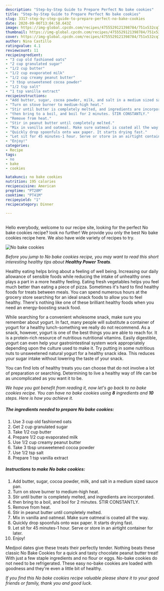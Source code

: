 ```yaml
---
description: "Step-by-Step Guide to Prepare Perfect No bake cookies"
title: "Step-by-Step Guide to Prepare Perfect No bake cookies"
slug: 3317-step-by-step-guide-to-prepare-perfect-no-bake-cookies
date: 2020-09-06T13:04:58.643Z
image: https://img-global.cpcdn.com/recipes/4755529121398784/751x532cq70/no-bake-cookies-recipe-main-photo.jpg
thumbnail: https://img-global.cpcdn.com/recipes/4755529121398784/751x532cq70/no-bake-cookies-recipe-main-photo.jpg
cover: https://img-global.cpcdn.com/recipes/4755529121398784/751x532cq70/no-bake-cookies-recipe-main-photo.jpg
author: Nina Castillo
ratingvalue: 4.1
reviewcount: 11
recipeingredient:
- "3 cup old fashioned oats"
- "2 cup granulated sugar"
- "1/2 cup butter"
- "1/2 cup evaporated milk"
- "1/2 cup creamy peanut butter"
- "3 tbsp unsweetened cocoa powder"
- "1/2 tsp salt"
- "1 tsp vanilla extract"
recipeinstructions:
- "Add butter, sugar, cocoa powder, milk, and salt in a medium sized sauce pan."
- "Turn on stove burner to medium-high heat."
- "Stir until butter is completely melted, and ingredients are incorporated."
- "then bring to a boil, and boil for 2 minutes. STIR CONSTANTLY."
- "Remove from heat."
- "Stir in peanut butter until completely melted."
- "Mix in vanilla and oatmeal. Make sure oatmeal is coated all the way."
- "Quickly drop spoonfuls onto wax paper. It starts drying fast."
- "Let sit for 45 minutes-1 hour. Serve or store in an airtight container for later."
- "Enjoy!"
categories:
- Recipe
tags:
- no
- bake
- cookies

katakunci: no bake cookies 
nutrition: 195 calories
recipecuisine: American
preptime: "PT28M"
cooktime: "PT41M"
recipeyield: "1"
recipecategory: Dinner

---
```

<br>
Hello everybody, welcome to our recipe site, looking for the perfect No bake cookies recipe? look no further! We provide you only the best No bake cookies recipe here. We also have wide variety of recipes to try.
<br>


![No bake cookies](https://img-global.cpcdn.com/recipes/4755529121398784/751x532cq70/no-bake-cookies-recipe-main-photo.jpg)

<i>Before you jump to No bake cookies recipe, you may want to read this short interesting healthy tips about 
<strong>Healthy Power Treats</strong>.</i>
</br>

Healthy eating helps bring about a feeling of well being. Increasing our daily allowance of sensible foods while reducing the intake of unhealthy ones plays a part in a more healthy feeling. Eating fresh vegetables helps you feel much better than eating a piece of pizza. Sometimes it's hard to find healthy foods for treats between meals. You can spend numerous hours at the grocery store searching for an ideal snack foods to allow you to feel healthy. There's nothing like one of these brilliant healthy foods when you need an energy-boosting snack food.

While searching for a convenient wholesome snack, make sure you remember about yogurt. In fact, many people will substitute a container of yogurt for a healthy lunch-something we really do not recommend. As a snack, however, yogurt is one of the best things you are able to reach for. It is a protein-rich resource of nutritious nutritional vitamins. Easily digestible, yogurt can even help your gastrointestinal system work appropriately depending upon the culture used to make it. Try putting in some nutritious nuts to unsweetened natural yogurt for a healthy snack idea. This reduces your sugar intake without lowering the taste of your snack.

You can find lots of healthy treats you can choose that do not involve a lot of preparation or searching. Determining to live a healthy way of life can be as uncomplicated as you want it to be.


<i>We hope you got benefit from reading it, now let's go back to no bake cookies recipe. You can have no bake cookies using <strong>8</strong> ingredients and <strong>10</strong> steps. Here is how you achieve it.
</i>

##### The ingredients needed to prepare No bake cookies:

1. Use 3 cup old fashioned oats
1. Get 2 cup granulated sugar
1. Take 1/2 cup butter
1. Prepare 1/2 cup evaporated milk
1. Use 1/2 cup creamy peanut butter
1. Take 3 tbsp unsweetened cocoa powder
1. Use 1/2 tsp salt
1. Prepare 1 tsp vanilla extract


##### Instructions to make No bake cookies:

1. Add butter, sugar, cocoa powder, milk, and salt in a medium sized sauce pan.
1. Turn on stove burner to medium-high heat.
1. Stir until butter is completely melted, and ingredients are incorporated.
1. then bring to a boil, and boil for 2 minutes. STIR CONSTANTLY.
1. Remove from heat.
1. Stir in peanut butter until completely melted.
1. Mix in vanilla and oatmeal. Make sure oatmeal is coated all the way.
1. Quickly drop spoonfuls onto wax paper. It starts drying fast.
1. Let sit for 45 minutes-1 hour. Serve or store in an airtight container for later.
1. Enjoy!


Medjool dates give these treats their perfectly tender. Nothing beats these classic No Bake Cookies for a quick and tasty chocolate peanut butter treat! With just a few staple ingredients and no flour or eggs. No-bake cookies do not need to be refrigerated. These easy no-bake cookies are loaded with goodness and they&#39;re even a little bit of healthy. 

<i>If you find this No bake cookies recipe valuable please share it to your good friends or family, thank you and good luck.</i>
